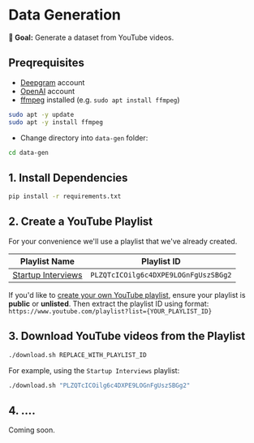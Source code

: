 # Data Generation

**🎯 Goal:** Generate a dataset from YouTube videos.

## Preqrequisites

- [Deepgram](https://deepgram.com/) account
- [OpenAI](https://platform.openai.com/) account
- [ffmpeg](https://ffmpeg.org/) installed (e.g. `sudo apt install ffmpeg`)
```bash
sudo apt -y update
sudo apt -y install ffmpeg
```

- Change directory into `data-gen` folder:
```bash
cd data-gen
```

## 1. Install Dependencies

```bash
pip install -r requirements.txt
```

## 2. Create a YouTube Playlist

For your convenience we'll use a playlist that we've already created.

| Playlist Name | Playlist ID |
| --- | --- |
| [Startup Interviews](https://www.youtube.com/playlist?list=PLZQTcICOilg6c4DXPE9LOGnFgUszSBGg2) | `PLZQTcICOilg6c4DXPE9LOGnFgUszSBGg2` |

If you'd like to [create your own YouTube playlist](https://support.google.com/youtube/answer/57792), ensure your playlist is **public** or **unlisted**.
Then extract the playlist ID using format: `https://www.youtube.com/playlist?list={YOUR_PLAYLIST_ID}`

## 3. Download YouTube videos from the Playlist

```bash
./download.sh REPLACE_WITH_PLAYLIST_ID
```

For example, using the `Startup Interviews` playlist:

```bash
./download.sh "PLZQTcICOilg6c4DXPE9LOGnFgUszSBGg2"
```

## 4. ....

Coming soon.
